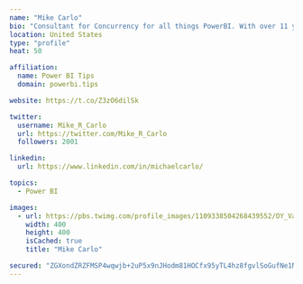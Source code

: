 ```yaml
---
name: "Mike Carlo"
bio: "Consultant for Concurrency for all things PowerBI. With over 11 years of data experience I'm making waves by deploying PowerBI into local Milwaukee Companies."
location: United States
type: "profile"
heat: 50

affiliation:
  name: Power BI Tips
  domain: powerbi.tips

website: https://t.co/Z3zO6dilSk

twitter:
  username: Mike_R_Carlo
  url: https://twitter.com/Mike_R_Carlo
  followers: 2001

linkedin:
  url: https://www.linkedin.com/in/michaelcarlo/

topics:
  - Power BI

images:
  - url: https://pbs.twimg.com/profile_images/1109338504268439552/OY_Va867_400x400.jpg
    width: 400
    height: 400
    isCached: true
    title: "Mike Carlo"

secured: "ZGXondZRZFMSP4wqwjb+2uP5x9nJHodm81HOCfx95yTL4hz8fgvlSoGufNe1NTY0r/W//br9YUI2QCRpeTZNRdLMcEjjgsm6i9vYRDcnAHG7NBAJW8CM/feBqs2Ph1te0ZXgRuT+BWIGPpLE3MVBB4nQffUOaZaez0LC3SnnCC0aB8Yj914alesF38s8QYHE7t2xwABncwnzJ1YU1N4OXm0vLtV3fYvRuHQNJkXstBnD0I1VTr1LPlhFgyLcht60+8+Wf+M6R2TKwzHfBRHH0vqdCA8/eUt8f999zikW+q80IL5wYq9LTDnaJ0G7Sx6x03cgzOE1GmyEqfObO5LTvS+EV4XGO0DTCZ92wvI3Uf88GCiq0B3SNpMNy0Vx7HdN1PLifNu5vkUSAHNt1zBL9Zok+VwGiLKYabbz98I2RtE=;6gkwwjh87iFhUDwPiOueHA=="
---
```


